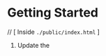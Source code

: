 # Getting Started #


// [ Inside `./public/index.html` ]


1. Update the <title> of your web app.

2. Update Fav Icon and manifest.json.


--------------------------------------------------------------------------------------


// [ Inside `./src/components/Home.js` ]


=> Inside div className = 'hero'

3. Change 'Your Name' and provide a social link in the anchor tag. 

- 3.1. Make sure the whole h1 tag containing your name does not excede 35 chars for better site responsiveness.

4. Update your role inside the '<p>' tag right below the name '<h1>' tag.

5. Update the profile picture.


--------------------------------------------------------------------------------------


=> Inside div className = 'skills'

6. Update your skills with a logo (inside <li className='skill-li-front'> ) and name (inside <li className='skill-li-back'>)

7. You can also change filter headings and their state value for more personalised view.


--------------------------------------------------------------------------------------


=> Inside div className = 'projects'

<+++>     Inherited from `Projects.js` inside the same directory.     <+++>

8. GoTo `Projects.js` and under an object named <itemData> update <img:> links as per your need.

9. You can also add or remove project-items.


--------------------------------------------------------------------------------------


=> Inside div className = 'resume'

10. Upload both a png image of your pdf and the pdf itself inside `./src/images/docs` and update the path of <img> tag with the path of the png image and the imported object named <resume> with the path of the pdf file, at the top of `Home.js` file.

11. Set <resume> as the href of the download button's <a> tag.


--------------------------------------------------------------------------------------


// [ Inside `./src/components/MediaHub.js` ]

11. Update all the social media links of each '<a>' tag inside a '<div className='connection-wraper'>' 

------------------------------
For More Details (or reporting bugs or any other issues), Contact Me.
------------------------------



--------------------------------------------------------------------------------------
--------------------------------------------------------------------------------------



# For running or building the web app. #


## Available Scripts

In the project directory, you can run:



### `npm install`

Installs the node_modules folder which is required* to run the development server on your local network.



### `npm start`

Runs the app in the development mode.\
Open [http://localhost:3000](http://localhost:3000) to view it in your browser.

The page will reload when you make changes.\
You may also see any lint errors in the console.



### `npm test`

Launches the test runner in the interactive watch mode.\
See the section about [running tests](https://facebook.github.io/create-react-app/docs/running-tests) for more information.



### `npm run build`

Builds the app for production to the `build` folder.\
It correctly bundles React in production mode and optimizes the build for the best performance.

The build is minified and the filenames include the hashes.\
Your app is ready to be deployed!

See the section about [deployment](https://facebook.github.io/create-react-app/docs/deployment) for more information.



### `npm run eject`

**Note: this is a one-way operation. Once you `eject`, you can't go back!**

If you aren't satisfied with the build tool and configuration choices, you can `eject` at any time. This command will remove the single build dependency from your project.

Instead, it will copy all the configuration files and the transitive dependencies (webpack, Babel, ESLint, etc) right into your project so you have full control over them. All of the commands except `eject` will still work, but they will point to the copied scripts so you can tweak them. At this point you're on your own.

You don't have to ever use `eject`. The curated feature set is suitable for small and middle deployments, and you shouldn't feel obligated to use this feature. However we understand that this tool wouldn't be useful if you couldn't customize it when you are ready for it.
